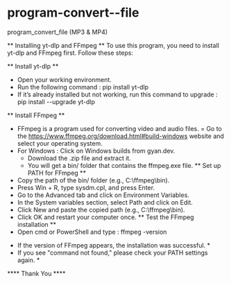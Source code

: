# program-convert--file
program_convert_file (MP3 &amp; MP4)

** Installing yt-dlp and FFmpeg **
To use this program, you need to install yt-dlp and FFmpeg first. Follow these steps:

** Install yt-dlp **
 - Open your working environment.
 - Run the following command : pip install yt-dlp
 - If it’s already installed but not working, run this command to upgrade : pip install --upgrade yt-dlp
  
** Install FFmpeg **
 - FFmpeg is a program used for converting video and audio files.
 = Go to the https://www.ffmpeg.org/download.html#build-windows website and select your operating system.
 - For Windows : Click on Windows builds from gyan.dev.
   - Download the .zip file and extract it.
   - You will get a bin/ folder that contains the ffmpeg.exe file.
** Set up PATH for FFmpeg **
 - Copy the path of the bin/ folder (e.g., C:\ffmpeg\bin).
 - Press Win + R, type sysdm.cpl, and press Enter.
 - Go to the Advanced tab and click on Environment Variables.
 - In the System variables section, select Path and click on Edit.
 - Click New and paste the copied path (e.g., C:\ffmpeg\bin).
 - Click OK and restart your computer once.
** Test the FFmpeg installation **
 - Open cmd or PowerShell and type : ffmpeg -version
  
* If the version of FFmpeg appears, the installation was successful. *
* If you see "command not found," please check your PATH settings again. *
  
**** Thank You ****
